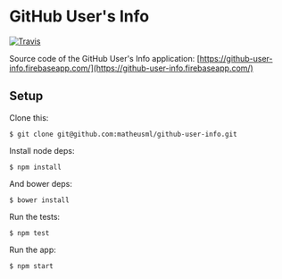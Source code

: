 # GitHub User's Info

[![Travis](https://img.shields.io/travis/matheusml/github-user-info.svg?style=flat)](https://travis-ci.org/matheusml/github-user-info)

Source code of the GitHub User's Info application:
[https://github-user-info.firebaseapp.com/](https://github-user-info.firebaseapp.com/)

## Setup
Clone this:
```
$ git clone git@github.com:matheusml/github-user-info.git
```

Install node deps:

```
$ npm install
```

And bower deps:
```
$ bower install
```

Run the tests:
```
$ npm test
```

Run the app:
```
$ npm start
```
